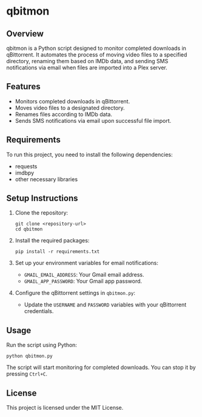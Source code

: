 # qbitmon

## Overview
qbitmon is a Python script designed to monitor completed downloads in qBittorrent. It automates the process of moving video files to a specified directory, renaming them based on IMDb data, and sending SMS notifications via email when files are imported into a Plex server.

## Features
- Monitors completed downloads in qBittorrent.
- Moves video files to a designated directory.
- Renames files according to IMDb data.
- Sends SMS notifications via email upon successful file import.

## Requirements
To run this project, you need to install the following dependencies:

- requests
- imdbpy
- other necessary libraries

## Setup Instructions
1. Clone the repository:
   ```
   git clone <repository-url>
   cd qbitmon
   ```

2. Install the required packages:
   ```
   pip install -r requirements.txt
   ```

3. Set up your environment variables for email notifications:
   - `GMAIL_EMAIL_ADDRESS`: Your Gmail email address.
   - `GMAIL_APP_PASSWORD`: Your Gmail app password.

4. Configure the qBittorrent settings in `qbitmon.py`:
   - Update the `USERNAME` and `PASSWORD` variables with your qBittorrent credentials.

## Usage
Run the script using Python:
```
python qbitmon.py
```
The script will start monitoring for completed downloads. You can stop it by pressing `Ctrl+C`.

## License
This project is licensed under the MIT License.